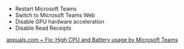 - Restart Microsoft Teams
- Switch to Microsoft Teams Web
- Disable GPU hardware acceleration
- Disable Read Receipts

[appuals.com ~ Fix: High CPU and Battery usage by Microsoft Teams](https://appuals.com/high-cpu-and-battery-usage-by-microsoft-teams/)
